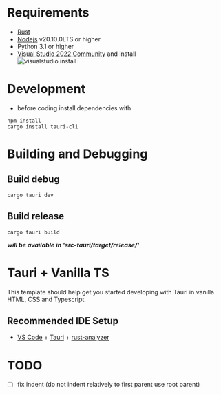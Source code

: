 # Requirements
- [Rust](https://www.rust-lang.org/tools/install)
- [Nodejs](https://nodejs.org/en) v20.10.0LTS or higher
- Python 3.1 or higher
- [Visual Studio 2022 Community](https://visualstudio.microsoft.com/downloads/) and install <br>
![visualstudio install](https://tauri.app/assets/images/vs-installer-dark-03cefd64bd4335f718aacc8f4842d2bb.png#gh-dark-mode-only)
# Development
- before coding install dependencies with
```
npm install
cargo install tauri-cli
```
# Building and Debugging
## Build debug
```
cargo tauri dev
```
## Build release
```
cargo tauri build
```
***will be available in 'src-tauri/target/release/'***
# Tauri + Vanilla TS
This template should help get you started developing with Tauri in vanilla HTML, CSS and Typescript.
## Recommended IDE Setup
- [VS Code](https://code.visualstudio.com/) + [Tauri](https://marketplace.visualstudio.com/items?itemName=tauri-apps.tauri-vscode) + [rust-analyzer](https://marketplace.visualstudio.com/items?itemName=rust-lang.rust-analyzer)
# TODO
- [ ] fix indent (do not indent relatively to first parent use root parent)
